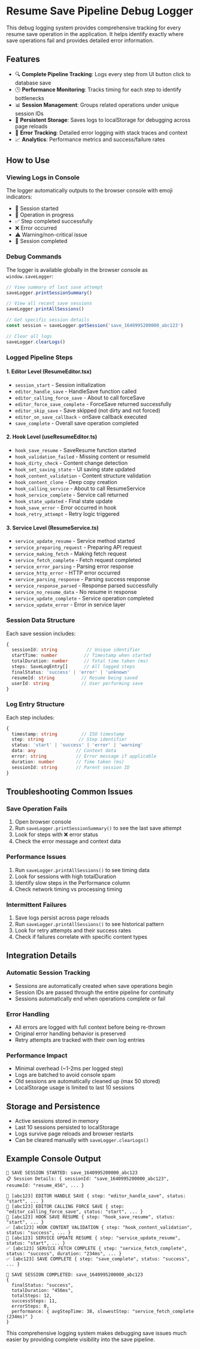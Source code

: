 # Resume Save Pipeline Debug Logger

This debug logging system provides comprehensive tracking for every resume save operation in the application. It helps identify exactly where save operations fail and provides detailed error information.

## Features

- 🔍 **Complete Pipeline Tracking**: Logs every step from UI button click to database save
- 🕒 **Performance Monitoring**: Tracks timing for each step to identify bottlenecks  
- 📊 **Session Management**: Groups related operations under unique session IDs
- 💾 **Persistent Storage**: Saves logs to localStorage for debugging across page reloads
- 🎯 **Error Tracking**: Detailed error logging with stack traces and context
- 📈 **Analytics**: Performance metrics and success/failure rates

## How to Use

### Viewing Logs in Console

The logger automatically outputs to the browser console with emoji indicators:

- 🚀 Session started
- 🔄 Operation in progress  
- ✅ Step completed successfully
- ❌ Error occurred
- ⚠️ Warning/non-critical issue
- 🏁 Session completed

### Debug Commands

The logger is available globally in the browser console as `window.saveLogger`:

```javascript
// View summary of last save attempt
saveLogger.printSessionSummary()

// View all recent save sessions
saveLogger.printAllSessions()

// Get specific session details
const session = saveLogger.getSession('save_1640995200000_abc123')

// Clear all logs
saveLogger.clearLogs()
```

### Logged Pipeline Steps

#### 1. Editor Level (ResumeEditor.tsx)
- `session_start` - Session initialization
- `editor_handle_save` - HandleSave function called
- `editor_calling_force_save` - About to call forceSave
- `editor_force_save_complete` - ForceSave returned successfully
- `editor_skip_save` - Save skipped (not dirty and not forced)
- `editor_on_save_callback` - onSave callback executed
- `save_complete` - Overall save operation completed

#### 2. Hook Level (useResumeEditor.ts)
- `hook_save_resume` - SaveResume function started
- `hook_validation_failed` - Missing content or resumeId
- `hook_dirty_check` - Content change detection
- `hook_set_saving_state` - UI saving state updated
- `hook_content_validation` - Content structure validation
- `hook_content_clone` - Deep copy creation
- `hook_calling_service` - About to call ResumeService
- `hook_service_complete` - Service call returned
- `hook_state_updated` - Final state update
- `hook_save_error` - Error occurred in hook
- `hook_retry_attempt` - Retry logic triggered

#### 3. Service Level (ResumeService.ts)
- `service_update_resume` - Service method started
- `service_preparing_request` - Preparing API request
- `service_making_fetch` - Making fetch request
- `service_fetch_complete` - Fetch request completed
- `service_error_parsing` - Parsing error response
- `service_http_error` - HTTP error occurred
- `service_parsing_response` - Parsing success response
- `service_response_parsed` - Response parsed successfully
- `service_no_resume_data` - No resume in response
- `service_update_complete` - Service operation completed
- `service_update_error` - Error in service layer

### Session Data Structure

Each save session includes:

```typescript
{
  sessionId: string           // Unique identifier
  startTime: number          // Timestamp when started
  totalDuration: number      // Total time taken (ms)
  steps: SaveLogEntry[]      // All logged steps
  finalStatus: 'success' | 'error' | 'unknown'
  resumeId: string          // Resume being saved
  userId: string            // User performing save
}
```

### Log Entry Structure

Each step includes:

```typescript
{
  timestamp: string         // ISO timestamp
  step: string             // Step identifier
  status: 'start' | 'success' | 'error' | 'warning'
  data: any               // Context data
  error: string           // Error message if applicable
  duration: number        // Time taken (ms)
  sessionId: string       // Parent session ID
}
```

## Troubleshooting Common Issues

### Save Operation Fails

1. Open browser console
2. Run `saveLogger.printSessionSummary()` to see the last save attempt
3. Look for steps with ❌ error status
4. Check the error message and context data

### Performance Issues  

1. Run `saveLogger.printAllSessions()` to see timing data
2. Look for sessions with high totalDuration
3. Identify slow steps in the Performance column
4. Check network timing vs processing timing

### Intermittent Failures

1. Save logs persist across page reloads
2. Run `saveLogger.printAllSessions()` to see historical pattern
3. Look for retry attempts and their success rates
4. Check if failures correlate with specific content types

## Integration Details

### Automatic Session Tracking

- Sessions are automatically created when save operations begin
- Session IDs are passed through the entire pipeline for continuity
- Sessions automatically end when operations complete or fail

### Error Handling

- All errors are logged with full context before being re-thrown
- Original error handling behavior is preserved
- Retry attempts are tracked with their own log entries

### Performance Impact

- Minimal overhead (~1-2ms per logged step)
- Logs are batched to avoid console spam
- Old sessions are automatically cleaned up (max 50 stored)
- LocalStorage usage is limited to last 10 sessions

## Storage and Persistence

- Active sessions stored in memory
- Last 10 sessions persisted to localStorage
- Logs survive page reloads and browser restarts
- Can be cleared manually with `saveLogger.clearLogs()`

## Example Console Output

```
🚀 SAVE SESSION STARTED: save_1640995200000_abc123
📋 Session Details: { sessionId: "save_1640995200000_abc123", resumeId: "resume_456", ... }

🔄 [abc123] EDITOR HANDLE SAVE { step: "editor_handle_save", status: "start", ... }
🔄 [abc123] EDITOR CALLING FORCE SAVE { step: "editor_calling_force_save", status: "start", ... }
🔄 [abc123] HOOK SAVE RESUME { step: "hook_save_resume", status: "start", ... }
✅ [abc123] HOOK CONTENT VALIDATION { step: "hook_content_validation", status: "success", ... }
🔄 [abc123] SERVICE UPDATE RESUME { step: "service_update_resume", status: "start", ... }
✅ [abc123] SERVICE FETCH COMPLETE { step: "service_fetch_complete", status: "success", duration: "234ms", ... }
✅ [abc123] SAVE COMPLETE { step: "save_complete", status: "success", ... }

🏁 SAVE SESSION COMPLETED: save_1640995200000_abc123
{
  finalStatus: "success",
  totalDuration: "456ms", 
  totalSteps: 12,
  successSteps: 11,
  errorSteps: 0,
  performance: { avgStepTime: 38, slowestStep: "service_fetch_complete (234ms)" }
}
```

This comprehensive logging system makes debugging save issues much easier by providing complete visibility into the save pipeline.
